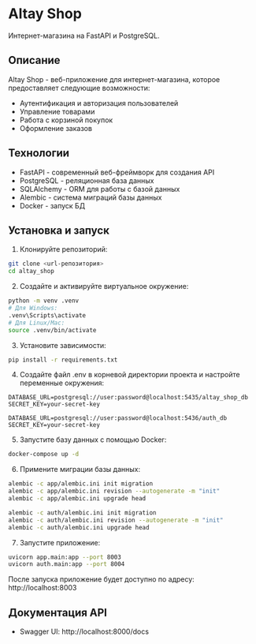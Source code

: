# Altay Shop

Интернет-магазина на FastAPI и PostgreSQL.

## Описание

Altay Shop - веб-приложение для интернет-магазина, которое предоставляет следующие возможности:
- Аутентификация и авторизация пользователей
- Управление товарами
- Работа с корзиной покупок
- Оформление заказов

## Технологии

- FastAPI - современный веб-фреймворк для создания API
- PostgreSQL - реляционная база данных
- SQLAlchemy - ORM для работы с базой данных
- Alembic - система миграций базы данных
- Docker - запуск БД

## Установка и запуск

1. Клонируйте репозиторий:
```bash
git clone <url-репозитория>
cd altay_shop
```

2. Создайте и активируйте виртуальное окружение:
```bash
python -m venv .venv
# Для Windows:
.venv\Scripts\activate
# Для Linux/Mac:
source .venv/bin/activate
```

3. Установите зависимости:
```bash
pip install -r requirements.txt
```

4. Создайте файл .env в корневой директории проекта и настройте переменные окружения:
```
DATABASE_URL=postgresql://user:password@localhost:5435/altay_shop_db
SECRET_KEY=your-secret-key

DATABASE_URL=postgresql://user:password@localhost:5436/auth_db
SECRET_KEY=your-secret-key
```

5. Запустите базу данных с помощью Docker:
```bash
docker-compose up -d
```

6. Примените миграции базы данных:
```bash
alembic -c app/alembic.ini init migration
alembic -c app/alembic.ini revision --autogenerate -m "init"
alembic -c app/alembic.ini upgrade head

alembic -c auth/alembic.ini init migration
alembic -c auth/alembic.ini revision --autogenerate -m "init"
alembic -c auth/alembic.ini upgrade head
```

7. Запустите приложение:
```bash
uvicorn app.main:app --port 8003
uvicorn auth.main:app --port 8004
```

После запуска приложение будет доступно по адресу: http://localhost:8003

## Документация API
- Swagger UI: http://localhost:8000/docs
